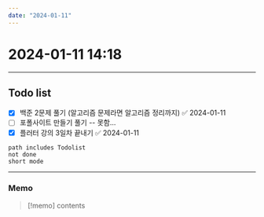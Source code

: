 ```yaml
---
date: "2024-01-11"
---
```

# 2024-01-11 14:18
---
## Todo list
- [x] 백준 2문제 풀기 (알고리즘 문제라면 알고리즘 정리까지) ✅ 2024-01-11
- [ ] 포폴사이트 만들기 풀기 -- 못함...
- [x] 플러터 강의 3일차 끝내기 ✅ 2024-01-11
```tasks
path includes Todolist
not done
short mode
```
---
### Memo
> [!memo]
> contents
